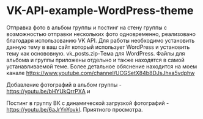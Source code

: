 # VK-API-example-WordPress-theme
Отправка фото в альбом группы и постинг на стену группы с возможностью отправки нескольких фото одновременно, реализовано благодаря использованию VK API. Для работы необходимо установить данную тему в ваш сайт который использует WordPress и установить тему как основовную.
vk_posts.zip-Тема для WordPress.
Файлы для альбома и группы приложены отдельно и также находятся в самой устанавливаемой теме.
Более детальное обяснение находится на моем канале https://www.youtube.com/channel/UCGSetX84b8DJsJhxa5vdphw

Добавление фотографий в альбом группы - https://youtu.be/bHYUkQrrPXA и 

Постинг в группу ВК с динамической загрузкой фотографий - https://youtu.be/6aJrYnYovkI. Приятного просмотра.
